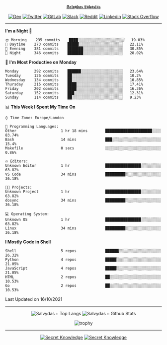 <div align="center">
  
[𝕾𝖆𝖑𝖛𝖞𝖉𝖆𝖘 𝕷𝖚𝖐𝖔𝖘𝖎𝖚𝖘](https://git.io/JJwwg)
  
[![Dev](https://img.shields.io/badge/-DEV-222222?style=flat-square&logo=dev.to&logoColor=white&link=https://dev.to/sso/)](https://dev.to/sso/)
[![Twitter](https://img.shields.io/badge/-Twitter-222222?style=flat-square&logo=twitter&logoColor=white&link=https://twitter.com/digital_wizz/)](https://twitter.com/digital_wizz/)
[![GitLab](https://img.shields.io/badge/-GitLab-222222?style=flat-square&logo=GitLab&logoColor=white&link=https://gitlab.com/ss-o/)](https://gitlab.com/ss-o/)
[![Slack](https://img.shields.io/badge/-Slack-222222?style=flat-square&logo=Slack&logoColor=white&link=https://digital-teams.slack.com/)](https://digital-teams.slack.com/)
[![Reddit](https://img.shields.io/badge/-Reddit-222222?style=flat-square&logo=Reddit&logoColor=white&link=https://https://www.reddit.com/user/ss-o/)](https://www.reddit.com/user/ss-o/)
[![Linkedin](https://img.shields.io/badge/-LinkedIn-222222?style=flat-square&logo=Linkedin&logoColor=white&link=https://www.linkedin.com/in/digital-clouds/)](https://www.linkedin.com/in/digital-clouds/)
[![Stack Overflow](https://img.shields.io/badge/-Stack%20Overflow-222222?style=flat-square&logo=stack-overflow&logoColor=white&link=https://stackoverflow.com/users/13893752/salvydas-lukosius)](https://stackoverflow.com/users/13893752/salvydas-lukosius)
  
</div>

---

<!--START_SECTION:waka-->
**I'm a Night 🦉** 

```text
🌞 Morning    235 commits    ████░░░░░░░░░░░░░░░░░░░░░   19.03% 
🌆 Daytime    273 commits    █████░░░░░░░░░░░░░░░░░░░░   22.11% 
🌃 Evening    381 commits    ███████░░░░░░░░░░░░░░░░░░   30.85% 
🌙 Night      346 commits    ███████░░░░░░░░░░░░░░░░░░   28.02%

```
📅 **I'm Most Productive on Monday** 

```text
Monday       292 commits    ██████░░░░░░░░░░░░░░░░░░░   23.64% 
Tuesday      126 commits    ██░░░░░░░░░░░░░░░░░░░░░░░   10.2% 
Wednesday    134 commits    ██░░░░░░░░░░░░░░░░░░░░░░░   10.85% 
Thursday     215 commits    ████░░░░░░░░░░░░░░░░░░░░░   17.41% 
Friday       202 commits    ████░░░░░░░░░░░░░░░░░░░░░   16.36% 
Saturday     152 commits    ███░░░░░░░░░░░░░░░░░░░░░░   12.31% 
Sunday       114 commits    ██░░░░░░░░░░░░░░░░░░░░░░░   9.23%

```


📊 **This Week I Spent My Time On** 

```text
⌚︎ Time Zone: Europe/London

💬 Programming Languages: 
Other                    1 hr 18 mins        █████████████████████░░░░   83.74% 
Bash                     14 mins             ███░░░░░░░░░░░░░░░░░░░░░░   15.4% 
Makefile                 0 secs              ░░░░░░░░░░░░░░░░░░░░░░░░░   0.86%

🔥 Editors: 
Unknown Editor           1 hr                ████████████████░░░░░░░░░   63.82% 
VS Code                  34 mins             █████████░░░░░░░░░░░░░░░░   36.18%

🐱‍💻 Projects: 
Unknown Project          1 hr                ████████████████░░░░░░░░░   63.82% 
dosync                   34 mins             █████████░░░░░░░░░░░░░░░░   36.18%

💻 Operating System: 
Unknown OS               1 hr                ████████████████░░░░░░░░░   63.82% 
Linux                    34 mins             █████████░░░░░░░░░░░░░░░░   36.18%

```

**I Mostly Code in Shell** 

```text
Shell                    5 repos             ██████░░░░░░░░░░░░░░░░░░░   26.32% 
Python                   4 repos             █████░░░░░░░░░░░░░░░░░░░░   21.05% 
JavaScript               4 repos             █████░░░░░░░░░░░░░░░░░░░░   21.05% 
HTML                     2 repos             ██░░░░░░░░░░░░░░░░░░░░░░░   10.53% 
Go                       2 repos             ██░░░░░░░░░░░░░░░░░░░░░░░   10.53%

```



 Last Updated on 16/10/2021
<!--END_SECTION:waka-->

---

<div align=center>

![Salvydas :: Top Langs](https://github-readme-stats.vercel.app/api/top-langs/?username=ss-o&langs_count=8&card_width=300&theme=blue-green&layout=compact)
![Salvydas :: Github Stats](https://github-readme-stats.vercel.app/api?username=ss-o&theme=blue-green&layout=compact&no-frame=true)
 
![trophy](https://github-profile-trophy.vercel.app/?username=ss-o&theme=darkhub&rank=SSS,SS,S,AAA,AA,A,B,C&no-frame=true)

---

[![Secret Knowledge](https://github-readme-stats.vercel.app/api/pin/?username=github&repo=government.github.com&card_width=150&theme=blue-green&layout=compact)](https://github.com/github/government.github.com)
[![Secret Knowledge](https://github-readme-stats.vercel.app/api/pin/?username=ss-o&repo=the-book-of-secret-knowledge&card_width=150&theme=blue-green&layout=compact)](https://github.com/ss-o/the-book-of-secret-knowledge)

</div>
